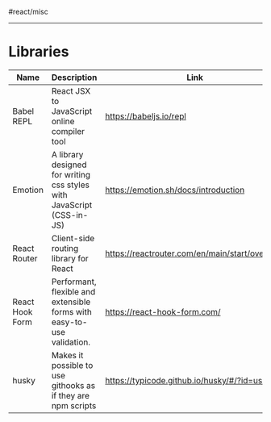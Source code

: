 #react/misc

---

# Libraries

Name|Description|Link
--|--|--
Babel REPL|React JSX to JavaScript online compiler tool|https://babeljs.io/repl
Emotion|A library designed for writing css styles with JavaScript (CSS-in-JS)|https://emotion.sh/docs/introduction
React Router|Client-side routing library for React|https://reactrouter.com/en/main/start/overview
React Hook Form|Performant, flexible and extensible forms with easy-to-use validation.|https://react-hook-form.com/
husky|Makes it possible to use githooks as if they are npm scripts|https://typicode.github.io/husky/#/?id=usage